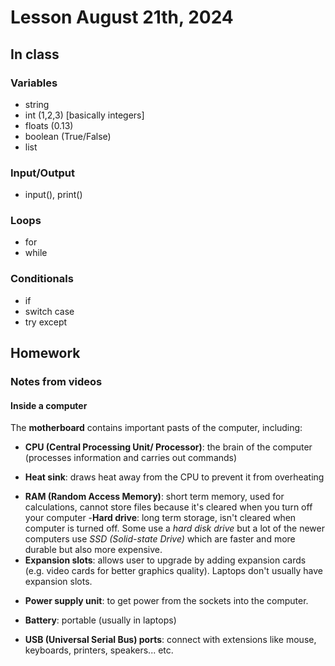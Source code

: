 # Lesson August 21th, 2024

## In class
### Variables
- string
- int (1,2,3) [basically integers]
- floats (0.13)
- boolean (True/False)
- list

### Input/Output
- input(), print()

### Loops
- for
- while

### Conditionals
- if
- switch case
- try except

## Homework
### Notes from videos
#### Inside a computer
The **motherboard** contains important pasts of the computer, including:
- **CPU (Central Processing Unit/ Processor)**: the brain of the computer (processes information and carries out commands)
* **Heat sink**: draws heat away from the CPU to prevent it from overheating
+ **RAM (Random Access Memory)**: short term memory, used for calculations, cannot store files because it's cleared when you turn off your computer
-**Hard drive**: long term storage, isn't cleared when computer is turned off. Some use a *hard disk drive* but a lot of the newer computers use *SSD (Solid-state Drive)* which are faster and more durable but also more expensive.
+ **Expansion slots**: allows user to upgrade by adding expansion cards (e.g. video cards for better graphics quality). Laptops don't usually have expansion slots.
- **Power supply unit**: to get power from the sockets into the computer.
* **Battery**: portable (usually in laptops)
+ **USB (Universal Serial Bus) ports**: connect with extensions like mouse, keyboards, printers, speakers... etc.

